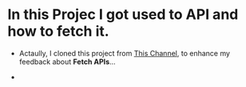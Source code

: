 # In this Projec I got used to API and how to fetch it.

- Actaully, I cloned this project from [This Channel](https://www.youtube.com/watch?v=wPElVpR1rwA), to enhance my feedback about **Fetch APIs**...
* 
